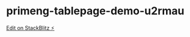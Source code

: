 # primeng-tablepage-demo-u2rmau

[Edit on StackBlitz ⚡️](https://stackblitz.com/edit/primeng-tablepage-demo-u2rmau)